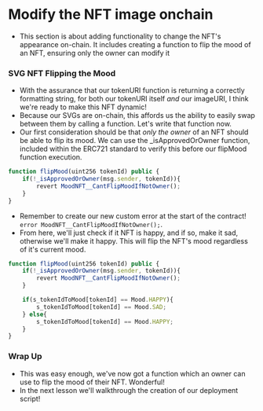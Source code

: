 # Modify the NFT image onchain
- This section is about adding functionality to change the NFT's appearance on-chain. It includes creating a function to flip the mood of an NFT, ensuring only the owner can modify it

### SVG NFT Flipping the Mood
- With the assurance that our tokenURI function is returning a correctly formatting string, for both our tokenURI itself _and_ our imageURI, I think we're ready to make this NFT dynamic!
- Because our SVGs are on-chain, this affords us the ability to easily swap between them by calling a function. Let's write that function now.
- Our first consideration should be that _only the owner_ of an NFT should be able to flip its mood. We can use the \_isApprovedOrOwner function, included within the ERC721 standard to verify this before our flipMood function execution.

```js
function flipMood(uint256 tokenId) public {
    if(!_isApprovedOrOwner(msg.sender, tokenId)){
        revert MoodNFT__CantFlipMoodIfNotOwner();
    }
}
```

- Remember to create our new custom error at the start of the contract! `error MoodNFT__CantFlipMoodIfNotOwner();`.
- From here, we'll just check if it NFT is happy, and if so, make it sad, otherwise we'll make it happy. This will flip the NFT's mood regardless of it's current mood.

```js
function flipMood(uint256 tokenId) public {
    if(!_isApprovedOrOwner(msg.sender, tokenId)){
        revert MoodNFT__CantFlipMoodIfNotOwner();
    }

    if(s_tokenIdToMood[tokenId] == Mood.HAPPY){
        s_tokenIdToMood[tokenId] == Mood.SAD;
    } else{
        s_tokenIdToMood[tokenId] == Mood.HAPPY;
    }
}
```

### Wrap Up
- This was easy enough, we've now got a function which an owner can use to flip the mood of their NFT. Wonderful!
- In the next lesson we'll walkthrough the creation of our deployment script!
